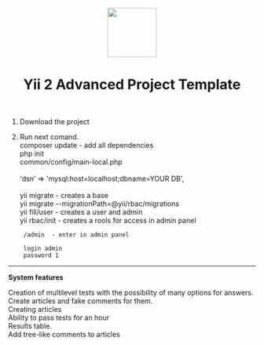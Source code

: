 <p align="center">
    <a href="https://github.com/yiisoft" target="_blank">
        <img src="https://avatars0.githubusercontent.com/u/993323" height="100px">
    </a>
    <h1 align="center">Yii 2 Advanced Project Template</h1>
    <br>
</p>

1. Download the project
3. Run next comand.</br>
        composer update    - add all dependencies</br>
        php init </br>
        common/config/main-local.php</br>
        </br>
            'dsn' => 'mysql:host=localhost;dbname=YOUR DB',</br>
        </br>
        yii migrate - creates a base </br>
        yii migrate --migrationPath=@yii/rbac/migrations</br>
        yii fill/user - creates a user and admin </br>
        yii rbac/init - creates a rools for access in admin panel </br>
        
        /admin  - enter in admin panel 
        
        login admin 
        password 1 
<hr>        
<b> System features     </b></br>

Creation of multilevel tests with the possibility of many options for answers.</br>
Create articles and fake comments for them.</br>
Creating articles</br>
Ability to pass tests for an hour</br>
Results table.</br>
Add tree-like comments to articles</br>
